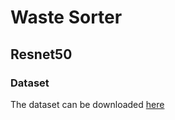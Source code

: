 # Waste Sorter

## Resnet50
### Dataset
The dataset can be downloaded [here](https://www.dropbox.com/scl/fi/1h76v6jvdyhp9eh5i2sml/dataset.zip?rlkey=mhwgw104q0js9ipkumkyybzc1&st=uuz6vrid&dl=0)

